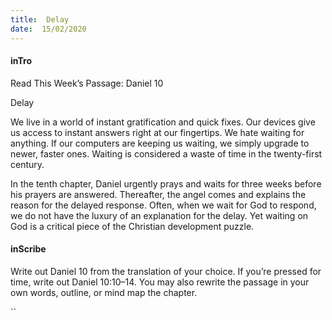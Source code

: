 ```yaml
---
title:  Delay
date:  15/02/2020
---
```


#### inTro

Read This Week’s Passage: Daniel 10

Delay

We live in a world of instant gratification and quick fixes. Our devices give us access to instant answers right at our fingertips. We hate waiting for anything. If our computers are keeping us waiting, we simply upgrade to newer, faster ones. Waiting is considered a waste of time in the twenty-first century.

In the tenth chapter, Daniel urgently prays and waits for three weeks before his prayers are answered. Thereafter, the angel comes and explains the reason for the delayed response. Often, when we wait for God to respond, we do not have the luxury of an explanation for the delay. Yet waiting on God is a critical piece of the Christian development puzzle.

#### inScribe

Write out Daniel 10 from the translation of your choice. If you’re pressed for time, write out Daniel 10:10–14. You may also rewrite the passage in your own words, outline, or mind map the chapter.

``